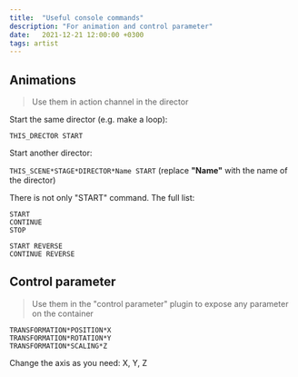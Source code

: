 ```yaml
---
title:  "Useful console commands"
description: "For animation and control parameter"
date:   2021-12-21 12:00:00 +0300
tags: artist
---
```


## Animations

> Use them in action channel in the director

Start the same director (e.g. make a loop):

``` THIS_DRECTOR START ```

Start another director:

``` THIS_SCENE*STAGE*DIRECTOR*Name START ```
(replace __"Name"__ with the name of the director)

There is not only "START" command. The full list:

```
START
CONTINUE
STOP

START REVERSE
CONTINUE REVERSE
```

## Control parameter

> Use them in the "control parameter" plugin to expose any parameter on the container

```
TRANSFORMATION*POSITION*X
TRANSFORMATION*ROTATION*Y
TRANSFORMATION*SCALING*Z
```

Change the axis as you need: X, Y, Z
